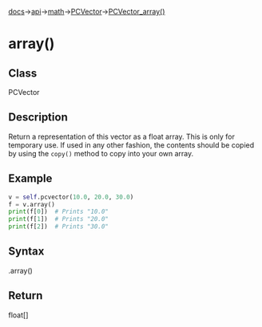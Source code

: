 [docs](/docs/)→[api](/docs/api)→[math](/docs/api/math/)→[PCVector](/docs/api/math/PCVector/PCVector.md)→[PCVector_array()](/docs/api/math/PCVector/PCVector_array_.md)

# array()

## Class

PCVector

## Description

Return a representation of this vector as a float array. This is only for temporary use. If used in any other fashion, the contents should be copied by using the `copy()` method to copy into your own array.

## Example

```py
v = self.pcvector(10.0, 20.0, 30.0)
f = v.array()
print(f[0])  # Prints "10.0"
print(f[1])  # Prints "20.0"
print(f[2])  # Prints "30.0"
```

## Syntax

.array()

## Return

float[]